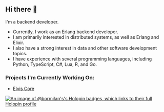 ## Hi there 👋

I'm a backend developer.

- Currently, I work as an Erlang backend developer.
- I am primarily interested in distributed systems, as well as Erlang and Elixir.
- I also have a strong interest in data and other software development topics.
- I have experience with several programming languages, including Python, TypeScript, C#, Lua, R, and Go.

### Projects I'm Currently Working On:
- [Elvis Core](URL_1)

[![An image of @bormilan's's Holopin badges, which links to their full Holopin profile](URL_2)](URL_3)

<!--
**bormilan/bormilan** is a ✨ _special_ ✨ repository because its `README.md` (this file) appears on your GitHub profile.

Here are some ideas to get you started:

- 🔭 I’m currently working on ...
- 🌱 I’m currently learning ...
- 👯 I’m looking to collaborate on ...
- 🤔 I’m looking for help with ...
- 💬 Ask me about ...
- 📫 How to reach me: ...
- 😄 Pronouns: ...
- ⚡ Fun fact: ...
-->
